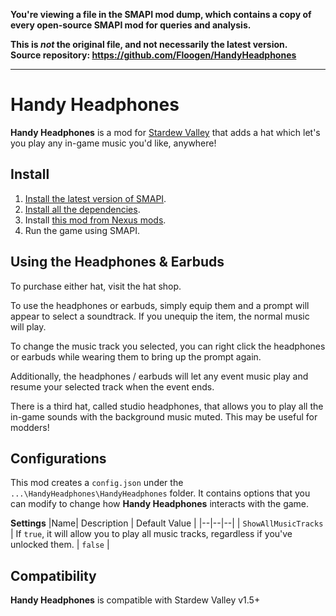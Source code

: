 **You're viewing a file in the SMAPI mod dump, which contains a copy of every open-source SMAPI mod
for queries and analysis.**

**This is _not_ the original file, and not necessarily the latest version.**  
**Source repository: https://github.com/Floogen/HandyHeadphones**

----

# Handy Headphones

**Handy Headphones** is a mod for [Stardew Valley](http://stardewvalley.net/) that adds a hat which let's you play any in-game music you'd like, anywhere! 

## Install
1. [Install the latest version of SMAPI](https://smapi.io/).
2. [Install all the dependencies](#dependencies).
3. Install [this mod from Nexus mods](http://www.nexusmods.com/stardewvalley/mods/7936).
4. Run the game using SMAPI.

## Using the Headphones & Earbuds
To purchase either hat, visit the hat shop.

To use the headphones or earbuds, simply equip them and a prompt will appear to select a soundtrack. If you unequip the item, the normal music will play.

To change the music track you selected, you can right click the headphones or earbuds while wearing them to bring up the prompt again.

Additionally, the headphones / earbuds will let any event music play and resume your selected track when the event ends.

There is a third hat, called studio headphones, that allows you to play all the in-game sounds with the background music muted. This may be useful for modders!

## Configurations
This mod creates a `config.json` under the `...\HandyHeadphones\HandyHeadphones` folder. It contains options that you can modify to change how **Handy Headphones** interacts with the game.

**Settings**
|Name| Description | Default Value |
|--|--|--|
| `ShowAllMusicTracks  ` | If `true`, it will allow you to play all music tracks, regardless if you've unlocked them. | `false` |


## Compatibility
**Handy Headphones** is compatible with Stardew Valley v1.5+
